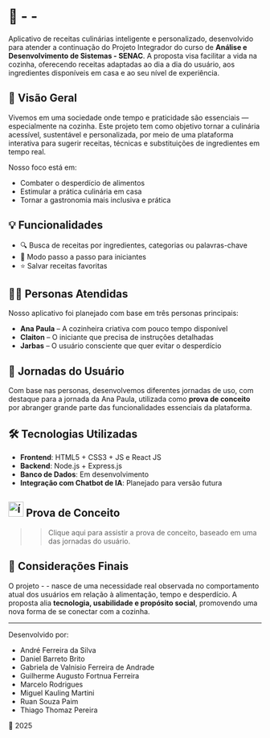 # 🍲 - - 

Aplicativo de receitas culinárias inteligente e personalizado, desenvolvido para atender a continuação do Projeto Integrador do curso de **Análise e Desenvolvimento de Sistemas - SENAC**. A proposta visa facilitar a vida na cozinha, oferecendo receitas adaptadas ao dia a dia do usuário, aos ingredientes disponíveis em casa e ao seu nível de experiência.

## 🎯 Visão Geral

Vivemos em uma sociedade onde tempo e praticidade são essenciais — especialmente na cozinha. Este projeto tem como objetivo tornar a culinária acessível, sustentável e personalizada, por meio de uma plataforma interativa para sugerir receitas, técnicas e substituições de ingredientes em tempo real.

Nosso foco está em:

- Combater o desperdício de alimentos
- Estimular a prática culinária em casa
- Tornar a gastronomia mais inclusiva e prática

## 💡 Funcionalidades

- 🔍 Busca de receitas por ingredientes, categorias ou palavras-chave
- 🧾 Modo passo a passo para iniciantes
- ⭐ Salvar receitas favoritas

## 🧑‍🍳 Personas Atendidas

Nosso aplicativo foi planejado com base em três personas principais:

- **Ana Paula** – A cozinheira criativa com pouco tempo disponível
- **Claiton** – O iniciante que precisa de instruções detalhadas
- **Jarbas** – O usuário consciente que quer evitar o desperdício

## 🧭 Jornadas do Usuário

Com base nas personas, desenvolvemos diferentes jornadas de uso, com destaque para a jornada da Ana Paula, utilizada como **prova de conceito** por abranger grande parte das funcionalidades essenciais da plataforma.

## 🛠️ Tecnologias Utilizadas

- **Frontend**: HTML5 + CSS3 + JS e React JS
- **Backend**: Node.js + Express.js
- **Banco de Dados**: Em desenvolvimento
- **Integração com Chatbot de IA**: Planejado para versão futura

## <img src="https://img.icons8.com/ios-filled/50/FFFFFF/video.png" width="30" alt="ícone de vídeo branco"/> Prova de Conceito

>> Clique aqui para assistir a prova de conceito, baseado em uma das jornadas do usuário.

## 📌 Considerações Finais

O projeto - -  nasce de uma necessidade real observada no comportamento atual dos usuários em relação à alimentação, tempo e desperdício. A proposta alia **tecnologia, usabilidade e propósito social**, promovendo uma nova forma de se conectar com a cozinha.

---

Desenvolvido por:
- André Ferreira da Silva
- Daniel Barreto Brito
- Gabriela de Valnisio Ferreira de Andrade
- Guilherme Augusto Fortnua Ferreira
- Marcelo Rodrigues
- Miguel Kauling Martini
- Ruan Souza Paim
- Thiago Thomaz Pereira

📍 2025
